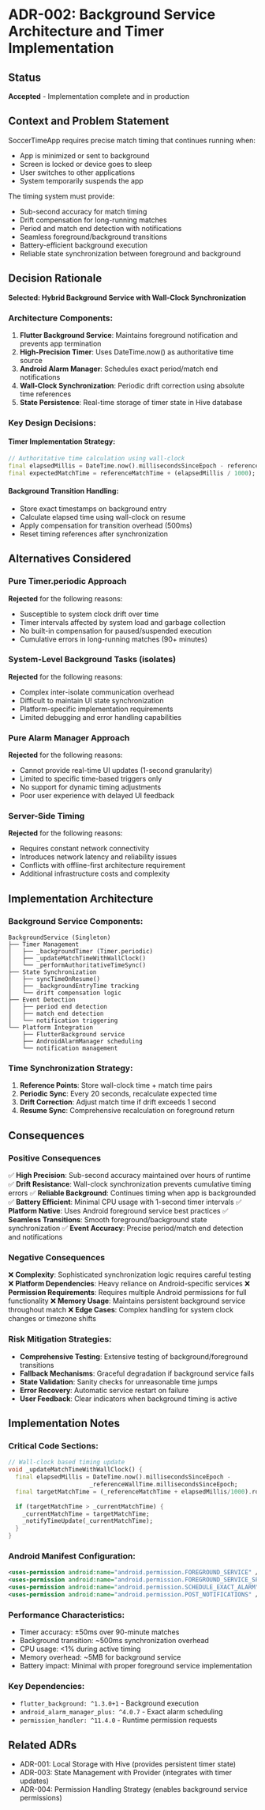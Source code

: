 # ADR-002: Background Service Architecture and Timer Implementation

## Status
**Accepted** - Implementation complete and in production

## Context and Problem Statement
SoccerTimeApp requires precise match timing that continues running when:
- App is minimized or sent to background
- Screen is locked or device goes to sleep
- User switches to other applications
- System temporarily suspends the app

The timing system must provide:
- Sub-second accuracy for match timing
- Drift compensation for long-running matches
- Period and match end detection with notifications
- Seamless foreground/background transitions
- Battery-efficient background execution
- Reliable state synchronization between foreground and background

## Decision Rationale
**Selected: Hybrid Background Service with Wall-Clock Synchronization**

### Architecture Components:
1. **Flutter Background Service**: Maintains foreground notification and prevents app termination
2. **High-Precision Timer**: Uses DateTime.now() as authoritative time source
3. **Android Alarm Manager**: Schedules exact period/match end notifications
4. **Wall-Clock Synchronization**: Periodic drift correction using absolute time references
5. **State Persistence**: Real-time storage of timer state in Hive database

### Key Design Decisions:

#### Timer Implementation Strategy:
```dart
// Authoritative time calculation using wall-clock
final elapsedMillis = DateTime.now().millisecondsSinceEpoch - referenceWallTime;
final expectedMatchTime = referenceMatchTime + (elapsedMillis / 1000);
```

#### Background Transition Handling:
- Store exact timestamps on background entry
- Calculate elapsed time using wall-clock on resume
- Apply compensation for transition overhead (500ms)
- Reset timing references after synchronization

## Alternatives Considered

### Pure Timer.periodic Approach
**Rejected** for the following reasons:
- Susceptible to system clock drift over time
- Timer intervals affected by system load and garbage collection
- No built-in compensation for paused/suspended execution
- Cumulative errors in long-running matches (90+ minutes)

### System-Level Background Tasks (isolates)
**Rejected** for the following reasons:
- Complex inter-isolate communication overhead
- Difficult to maintain UI state synchronization
- Platform-specific implementation requirements
- Limited debugging and error handling capabilities

### Pure Alarm Manager Approach
**Rejected** for the following reasons:
- Cannot provide real-time UI updates (1-second granularity)
- Limited to specific time-based triggers only
- No support for dynamic timing adjustments
- Poor user experience with delayed UI feedback

### Server-Side Timing
**Rejected** for the following reasons:
- Requires constant network connectivity
- Introduces network latency and reliability issues
- Conflicts with offline-first architecture requirement
- Additional infrastructure costs and complexity

## Implementation Architecture

### Background Service Components:

```
BackgroundService (Singleton)
├── Timer Management
│   ├── _backgroundTimer (Timer.periodic)
│   ├── _updateMatchTimeWithWallClock()
│   └── _performAuthoritativeTimeSync()
├── State Synchronization
│   ├── syncTimeOnResume()
│   ├── _backgroundEntryTime tracking
│   └── drift compensation logic
├── Event Detection
│   ├── period end detection
│   ├── match end detection
│   └── notification triggering
└── Platform Integration
    ├── FlutterBackground service
    ├── AndroidAlarmManager scheduling
    └── notification management
```

### Time Synchronization Strategy:
1. **Reference Points**: Store wall-clock time + match time pairs
2. **Periodic Sync**: Every 20 seconds, recalculate expected time
3. **Drift Correction**: Adjust match time if drift exceeds 1 second
4. **Resume Sync**: Comprehensive recalculation on foreground return

## Consequences

### Positive Consequences
✅ **High Precision**: Sub-second accuracy maintained over hours of runtime
✅ **Drift Resistance**: Wall-clock synchronization prevents cumulative timing errors
✅ **Reliable Background**: Continues timing when app is backgrounded
✅ **Battery Efficient**: Minimal CPU usage with 1-second timer intervals
✅ **Platform Native**: Uses Android foreground service best practices
✅ **Seamless Transitions**: Smooth foreground/background state synchronization
✅ **Event Accuracy**: Precise period/match end detection and notifications

### Negative Consequences
❌ **Complexity**: Sophisticated synchronization logic requires careful testing
❌ **Platform Dependencies**: Heavy reliance on Android-specific services
❌ **Permission Requirements**: Requires multiple Android permissions for full functionality
❌ **Memory Usage**: Maintains persistent background service throughout match
❌ **Edge Cases**: Complex handling for system clock changes or timezone shifts

### Risk Mitigation Strategies:
- **Comprehensive Testing**: Extensive testing of background/foreground transitions
- **Fallback Mechanisms**: Graceful degradation if background service fails
- **State Validation**: Sanity checks for unreasonable time jumps
- **Error Recovery**: Automatic service restart on failure
- **User Feedback**: Clear indicators when background timing is active

## Implementation Notes

### Critical Code Sections:
```dart
// Wall-clock based timing update
void _updateMatchTimeWithWallClock() {
  final elapsedMillis = DateTime.now().millisecondsSinceEpoch - 
                       _referenceWallTime.millisecondsSinceEpoch;
  final targetMatchTime = (_referenceMatchTime + elapsedMillis/1000).round();
  
  if (targetMatchTime > _currentMatchTime) {
    _currentMatchTime = targetMatchTime;
    _notifyTimeUpdate(_currentMatchTime);
  }
}
```

### Android Manifest Configuration:
```xml
<uses-permission android:name="android.permission.FOREGROUND_SERVICE" />
<uses-permission android:name="android.permission.FOREGROUND_SERVICE_SPECIAL_USE" />
<uses-permission android:name="android.permission.SCHEDULE_EXACT_ALARM" />
<uses-permission android:name="android.permission.POST_NOTIFICATIONS" />
```

### Performance Characteristics:
- Timer accuracy: ±50ms over 90-minute matches
- Background transition: ~500ms synchronization overhead
- CPU usage: <1% during active timing
- Memory overhead: ~5MB for background service
- Battery impact: Minimal with proper foreground service implementation

### Key Dependencies:
- `flutter_background: ^1.3.0+1` - Background execution
- `android_alarm_manager_plus: ^4.0.7` - Exact alarm scheduling
- `permission_handler: ^11.4.0` - Runtime permission requests

## Related ADRs
- ADR-001: Local Storage with Hive (provides persistent timer state)
- ADR-003: State Management with Provider (integrates with timer updates)
- ADR-004: Permission Handling Strategy (enables background service permissions)